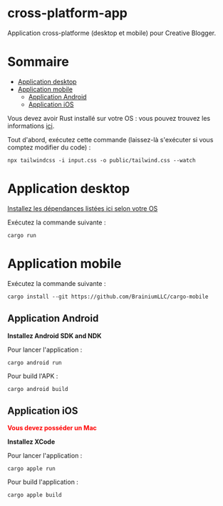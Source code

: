 # cross-platform-app
Application cross-platforme (desktop et mobile) pour Creative Blogger.

# Sommaire
- [Application desktop](#application-desktop)
- [Application mobile](#application-mobile)
    - [Application Android](#application-android)
    - [Application iOS](#application-ios)

Vous devez avoir Rust installé sur votre OS : vous pouvez trouvez les informations [ici](https://www.rust-lang.org/tools/install).

Tout d'abord, exécutez cette commande (laissez-là s'exécuter si vous comptez modifier du code) :
```
npx tailwindcss -i input.css -o public/tailwind.css --watch
```

# Application desktop
[Installez les dépendances listées ici selon votre OS](https://dioxuslabs.com/docs/0.3/guide/en/getting_started/desktop.html#platform-specific-dependencies)

Exécutez la commande suivante :
```
cargo run
```

# Application mobile
Exécutez la commande suivante :
```
cargo install --git https://github.com/BrainiumLLC/cargo-mobile
```
## Application Android

**Installez Android SDK and NDK**

Pour lancer l'application :
```
cargo android run
```

Pour build l'APK :
```
cargo android build
```

## Application iOS
<span style="color:red; font-weight:bold">Vous devez posséder un Mac</span>

**Installez XCode**

Pour lancer l'application :
```
cargo apple run
```

Pour build l'application :
```
cargo apple build
```